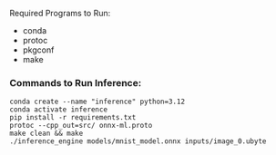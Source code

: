 Required Programs to Run:

- conda
- protoc
- pkgconf
- make

### Commands to Run Inference:

```
conda create --name "inference" python=3.12
conda activate inference
pip install -r requirements.txt
protoc --cpp_out=src/ onnx-ml.proto
make clean && make
./inference_engine models/mnist_model.onnx inputs/image_0.ubyte
```
